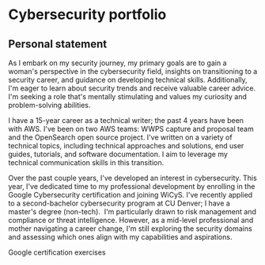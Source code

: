 # Cybersecurity portfolio

## Personal statement

As I embark on my security journey, my primary goals are to gain a woman's perspective in the cybersecurity field, insights on transitioning to a security career, and guidance on developing technical skills. Additionally, I'm eager to learn about security trends and receive valuable career advice. I'm seeking a role that's mentally stimulating and values my curiosity and problem-solving abilities.

I have a 15-year career as a technical writer; the past 4 years have been with AWS. I've been on two AWS teams: WWPS capture and proposal team and the OpenSearch open source project. I've written on a variety of technical topics, including technical approaches and solutions, end user guides, tutorials, and software documentation. I aim to leverage my technical communication skills in this transition. 

Over the past couple years, I've developed an interest in cybersecurity. This year, I've dedicated time to my professional development by enrolling in the Google Cybersecurity certification and joining WiCyS. I've recently applied to a second-bachelor cybersecurity program at CU Denver; I have a master's degree (non-tech).  I'm particularly drawn to risk management and compliance or threat intelligence. However, as a mid-level professional and mother navigating a career change, I'm still exploring the security domains and assessing which ones align with my capabilities and aspirations.

Google certification exercises

